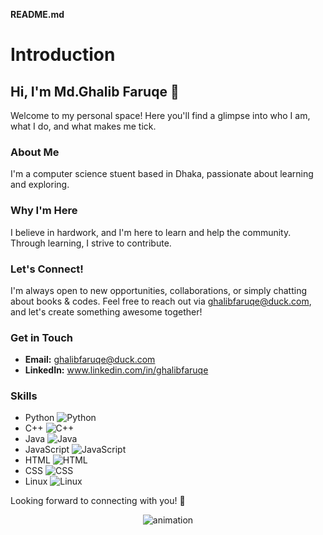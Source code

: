 **README.md**



# Introduction

## Hi, I'm Md.Ghalib Faruqe 👋

Welcome to my personal space! Here you'll find a glimpse into who I am, what I do, and what makes me tick.

### About Me

I'm a computer science stuent based in Dhaka, passionate about learning and exploring. 

### Why I'm Here

I believe in hardwork, and I'm here to learn and help the community. Through learning, I strive to contribute.

### Let's Connect!

I'm always open to new opportunities, collaborations, or simply chatting about books & codes. Feel free to reach out via ghalibfaruqe@duck.com, and let's create something awesome together!


### Get in Touch

- **Email:** ghalibfaruqe@duck.com
- **LinkedIn:** www.linkedin.com/in/ghalibfaruqe
  


### Skills

- Python     ![Python](https://img.shields.io/badge/Python-3776AB?style=for-the-badge&logo=python&logoColor=white)
- C++        ![C++](https://img.shields.io/badge/C++-00599C?style=for-the-badge&logo=c%2B%2B&logoColor=white)
- Java       ![Java](https://img.shields.io/badge/Java-007396?style=for-the-badge&logo=java&logoColor=white)
- JavaScript ![JavaScript](https://img.shields.io/badge/JavaScript-F7DF1E?style=for-the-badge&logo=javascript&logoColor=black)
- HTML       ![HTML](https://img.shields.io/badge/HTML5-E34F26?style=for-the-badge&logo=html5&logoColor=white)
- CSS        ![CSS](https://img.shields.io/badge/CSS3-1572B6?style=for-the-badge&logo=css3&logoColor=white)
- Linux      ![Linux](https://img.shields.io/badge/Linux-FCC624?style=for-the-badge&logo=linux&logoColor=black)

Looking forward to connecting with you! 🚀

<div style="text-align:center"><img src="https://media.giphy.com/media/JqmupuTVZYaQX5s094/giphy.gif?cid=ecf05e472ihm19whoytxfdjx45ytn1mm8c4ayhdpsau99hq9&ep=v1_gifs_search&rid=giphy.gif&ct=g" alt="animation"></div>
